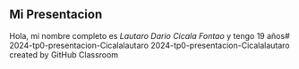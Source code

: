 ## Mi Presentacion
Hola, mi nombre completo es *Lautaro Dario Cicala Fontao* y tengo 19 años# 2024-tp0-presentacion-Cicalalautaro
2024-tp0-presentacion-Cicalalautaro created by GitHub Classroom
